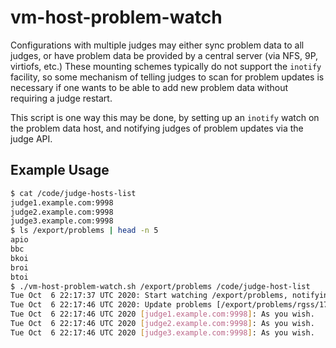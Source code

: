 # vm-host-problem-watch

Configurations with multiple judges may either sync problem data to all judges,
or have problem data be provided by a central server (via NFS, 9P, virtiofs,
etc.) These mounting schemes typically do not support the `inotify` facility,
so some mechanism of telling judges to scan for problem updates is necessary
if one wants to be able to add new problem data without requiring a judge
restart.

This script is one way this may be done, by setting up an `inotify` watch on
the problem data host, and notifying judges of problem updates via the judge
API.

## Example Usage

```bash
$ cat /code/judge-hosts-list
judge1.example.com:9998
judge2.example.com:9998
judge3.example.com:9998
$ ls /export/problems | head -n 5
apio
bbc
bkoi
broi
btoi
$ ./vm-host-problem-watch.sh /export/problems /code/judge-host-list
Tue Oct  6 22:17:37 UTC 2020: Start watching /export/problems, notifying /code/judge-host-list
Tue Oct  6 22:17:46 UTC 2020: Update problems [/export/problems/rgss/17/rgpc17p5/ MOVED_FROM init.yml]
Tue Oct  6 22:17:46 UTC 2020 [judge1.example.com:9998]: As you wish.
Tue Oct  6 22:17:46 UTC 2020 [judge2.example.com:9998]: As you wish.
Tue Oct  6 22:17:46 UTC 2020 [judge3.example.com:9998]: As you wish.
```
